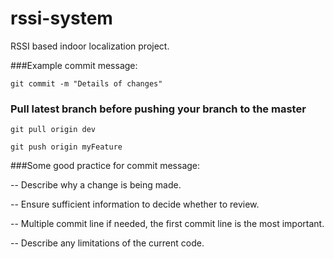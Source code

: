 rssi-system
===========

RSSI based indoor localization project.

###Example commit message:

	git commit -m "Details of changes"
	
### Pull latest branch before pushing your branch to the master
	
	git pull origin dev
	
	git push origin myFeature

###Some good practice for commit message:

-- Describe why a change is being made.

-- Ensure sufficient information to decide whether to review.

-- Multiple commit line if needed, the first commit line is the most important.

-- Describe any limitations of the current code.



